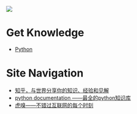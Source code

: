 
<title>ziawang.github.io</title>
<meta property="og:title" content="ziawang.github.io" />
<meta property="og:locale" content="en_US" />
<link rel="canonical" href="http://www.ziawang.com/" />
<meta property="og:url" content="http://www.ziawang.com/" />
<meta property="og:site_name" content="ziawang.github.io" />
<script type="application/ld+json">
{"@context":"http://schema.org","@type":"WebSite","name":"ziawang的官方网站","headline":"ziawang的官方网站","url":"http://www.ziawang.com/"}</script>

![](https://github.com/ZiaWang/ziawang.github.com/blob/master/picture/logo.jpg?raw=true)

# Get Knowledge
- [Python ](python/index.md) 

# Site Navigation
- [知乎，与世界分享你的知识、经验和见解](www.zhihu.com)
- [python documentation ——最全的python知识库](https://docs.python.org/3/index.html)
- [虎嗅——不错过互联网的每个时刻](https://www.huxiu.com/)

